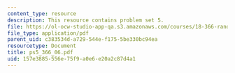 ```yaml
---
content_type: resource
description: This resource contains problem set 5.
file: https://ol-ocw-studio-app-qa.s3.amazonaws.com/courses/18-366-random-walks-and-diffusion-fall-2006/157e3885556e75f9a0e6e20a2c87d4a1_ps5_366_06.pdf
file_type: application/pdf
parent_uid: c383534d-a729-544e-f175-5be330bc94ea
resourcetype: Document
title: ps5_366_06.pdf
uid: 157e3885-556e-75f9-a0e6-e20a2c87d4a1
---
```

